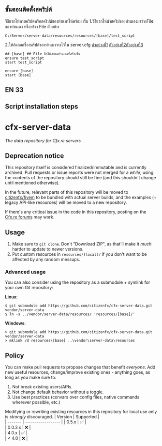 ## ขั้นตอนติดตั้งสคริปต์ 
วิธีแรกให้หาสคริปต๋หรือสคริปต์ของท่านมาให้พร้อม เริ่ม
1.วิธีแรกให้นำสคริปของท่านเองมาว่างFile ของท่านเอง หรือสร้าง File ตัวอย่าง
```
C:/Server/server-data/resources/resources/[base]/test_script
```
2.ให้ค้ดลอกชื่อสคริปต์ของท่านมาวางไว้ใน server.cfg [ตัวอย่างที่1](https://docs.fivem.net/docs/server-manual/server-commands/) [ตัวอย่างที่2](https://docs.fivem.net/docs/server-manual/setting-up-a-server-vanilla/)[ตัวอย่างที่3]([https://docs.fivem.net/docs/server-manual/setting-up-a-server-vanilla/](https://cdn.discordapp.com/attachments/894242984600686663/1118925115963478156/image.png))
```
## [base] ## File ชื่อโฟล์ของท่านเองที่สร้างขึ้น
ensure test_script
start test_script

ensure [base]
start [base]
```

## EN 33 ##

## Script installation steps

# cfx-server-data
_The data repository for Cfx.re servers_

## Deprecation notice
This repository itself is considered finalized/immutable and is currently archived. Pull requests or issue reports were not merged for a *while*, using the contents of the repository should still be fine (and this shouldn't change until mentioned otherwise).

In the future, relevant parts of this repository will be moved to [citizenfx/fivem](https://github.com/citizenfx/fivem) to be bundled with actual server builds, and the examples (+ legacy API-like resources) will be moved to a new repository.

If there's any critical issue in the code in this repository, posting on the [Cfx.re forums](https://forum.cfx.re/) may work.

## Usage
1. Make sure to `git clone`. Don't "Download ZIP", as that'll make it _much_ harder to update to newer versions.
2. Put custom resources in `resources/[local]/` if you don't want to be affected by any random messups.

### Advanced usage
You can also consider using the repository as a submodule + symlink for your own Git repository:

**Linux**:
```
$ git submodule add https://github.com/citizenfx/cfx-server-data.git vendor/server-data
$ ln -s ../vendor/server-data/resources/ 'resources/[base]/'
```

**Windows**:
```
> git submodule add https://github.com/citizenfx/cfx-server-data.git vendor/server-data
> mklink /d resources\[base] ..\vendor\server-data\resources
```

## Policy
You can make pull requests to propose changes that benefit _everyone_. Add new useful resources, change/improve
existing ones - anything goes, as long as you make sure to:

1. Not break existing users/APIs.
2. Not change default behavior without a toggle.
3. Use best practices (convars over config files, native commands wherever possible, etc.)

Modifying or rewriting existing resources in this repository for local use only is _strongly_ discouraged.
| Version | Supported          |    
| ------- | ------------------ |
| 0.5.x   | :white_check_mark: |      
| 0.0.3.x   | :x:                |      
| 4.0.x   | :white_check_mark: |      
| < 4.0   | :x:                |    
